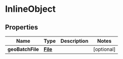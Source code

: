 

# InlineObject

## Properties

Name | Type | Description | Notes
------------ | ------------- | ------------- | -------------
**geoBatchFile** | [**File**](File.md) |  |  [optional]



